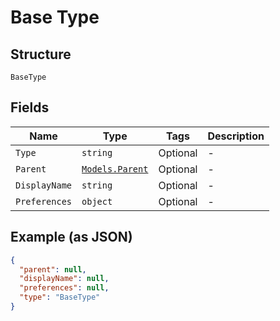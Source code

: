 
# Base Type

## Structure

`BaseType`

## Fields

| Name | Type | Tags | Description |
|  --- | --- | --- | --- |
| `Type` | `string` | Optional | - |
| `Parent` | [`Models.Parent`](../../doc/models/parent.md) | Optional | - |
| `DisplayName` | `string` | Optional | - |
| `Preferences` | `object` | Optional | - |

## Example (as JSON)

```json
{
  "parent": null,
  "displayName": null,
  "preferences": null,
  "type": "BaseType"
}
```

